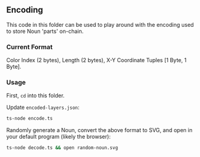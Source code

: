 ## Encoding

This code in this folder can be used to play around with the encoding used to store Noun 'parts' on-chain.

### Current Format

Color Index (2 bytes), Length (2 bytes), X-Y Coordinate Tuples [1 Byte, 1 Byte].

### Usage

First, `cd` into this folder.

Update `encoded-layers.json`:

```sh
ts-node encode.ts
```

Randomly generate a Noun, convert the above format to SVG, and open in your default program (likely the browser):

```sh
ts-node decode.ts && open random-noun.svg
```
